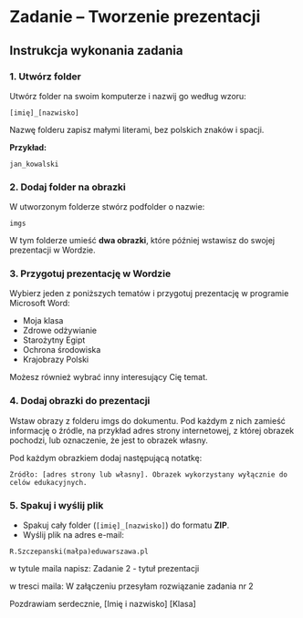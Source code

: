 # Zadanie – Tworzenie prezentacji

## Instrukcja wykonania zadania

### 1. Utwórz folder
Utwórz folder na swoim komputerze i nazwij go według wzoru:
```
[imię]_[nazwisko]
```
Nazwę folderu zapisz małymi literami, bez polskich znaków i spacji.

**Przykład:**
```
jan_kowalski
```

### 2. Dodaj folder na obrazki
W utworzonym folderze stwórz podfolder o nazwie:
```
imgs
```
W tym folderze umieść **dwa obrazki**, które później wstawisz do swojej prezentacji w Wordzie.

### 3. Przygotuj prezentację w Wordzie
Wybierz jeden z poniższych tematów i przygotuj prezentację w programie Microsoft Word:
- Moja klasa
- Zdrowe odżywianie
- Starożytny Egipt
- Ochrona środowiska
- Krajobrazy Polski

Możesz również wybrać inny interesujący Cię temat.

### 4. Dodaj obrazki do prezentacji
Wstaw obrazy z folderu imgs do dokumentu. Pod każdym z nich zamieść informację o źródle, na przykład adres strony internetowej, z której obrazek pochodzi, lub oznaczenie, że jest to obrazek własny.

Pod każdym obrazkiem dodaj następującą notatkę:
```
Źródło: [adres strony lub własny]. Obrazek wykorzystany wyłącznie do celów edukacyjnych.
```

### 5. Spakuj i wyślij plik
- Spakuj cały folder (`[imię]_[nazwisko]`) do formatu **ZIP**.
- Wyślij plik na adres e-mail:
```
R.Szczepanski(małpa)eduwarszawa.pl
```

w tytule maila napisz:
Zadanie 2 - tytuł prezentacji

w tresci maila:
W załączeniu przesyłam rozwiązanie zadania nr 2

Pozdrawiam serdecznie,
[Imię i nazwisko]
[Klasa]
